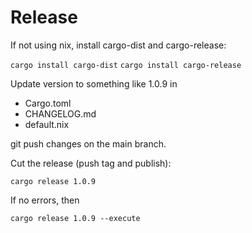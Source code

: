 # Release

If not using nix, install cargo-dist and cargo-release:

`cargo install cargo-dist`
`cargo install cargo-release`

Update version to something like 1.0.9 in
- Cargo.toml
- CHANGELOG.md
- default.nix

git push changes on the main branch.

Cut the release (push tag and publish):

`cargo release 1.0.9`

If no errors, then

`cargo release 1.0.9 --execute`
